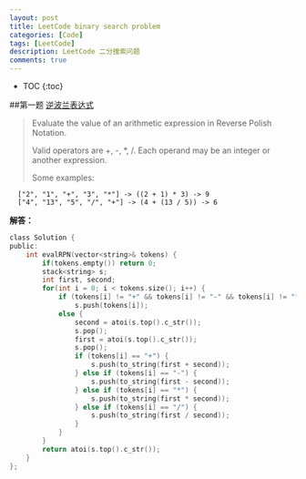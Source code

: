 ```yaml
---
layout: post
title: LeetCode binary search problem
categories: [Code]
tags: [LeetCode]
description: LeetCode 二分搜索问题
comments: true
---
```

* TOC
{:toc}   

##第一题 [逆波兰表达式][1]

> Evaluate the value of an arithmetic expression in Reverse Polish Notation.
>
>Valid operators are +, -, *, /. Each operand may be an integer or another expression.
>
>Some examples:
>
>
>
	  ["2", "1", "+", "3", "*"] -> ((2 + 1) * 3) -> 9
      ["4", "13", "5", "/", "+"] -> (4 + (13 / 5)) -> 6

**解答：**
```c
class Solution {
public:
    int evalRPN(vector<string>& tokens) {
    	if(tokens.empty()) return 0;
        stack<string> s;
        int first, second;
        for(int i = 0; i < tokens.size(); i++) {
        	if (tokens[i] != "+" && tokens[i] != "-" && tokens[i] != "*" && tokens[i] != "/")
            	s.push(tokens[i]);
            else {
            	second = atoi(s.top().c_str());
                s.pop();
            	first = atoi(s.top().c_str());
                s.pop();
                if (tokens[i] == "+") {
                	s.push(to_string(first + second));
                } else if (tokens[i] == "-") {
                	s.push(to_string(first - second));
                } else if (tokens[i] == "*") {
                	s.push(to_string(first * second));
                } else if (tokens[i] == "/") {
                	s.push(to_string(first / second));
                }
            }
        }
        return atoi(s.top().c_str());
    }
};
```

[1]:https://leetcode.com/problems/evaluate-reverse-polish-notation/
